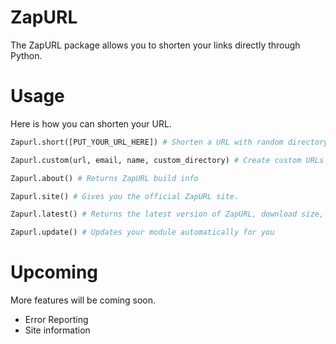 # ZapURL
The ZapURL package allows you to shorten your links directly through Python.

# Usage
Here is how you can shorten your URL.

```python
Zapurl.short([PUT_YOUR_URL_HERE]) # Shorten a URL with random directory
```
```python
Zapurl.custom(url, email, name, custom_directory) # Create custom URLs
```
```python
Zapurl.about() # Returns ZapURL build info
```
```python
Zapurl.site() # Gives you the official ZapURL site.
```
```python
Zapurl.latest() # Returns the latest version of ZapURL, download size, how to install it, and other information.
```
```python
Zapurl.update() # Updates your module automatically for you
```

# Upcoming
More features will be coming soon. 
- Error Reporting
- Site information
